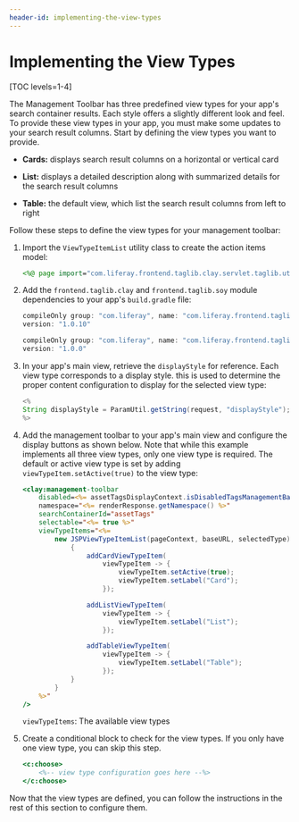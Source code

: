 ```yaml
---
header-id: implementing-the-view-types
---
```


# Implementing the View Types

[TOC levels=1-4]

The Management Toolbar has three predefined view types for your app's search 
container results. Each style offers a slightly different look and feel. To 
provide these view types in your app, you must make some updates to your search 
result columns. Start by defining the view types you want to provide.

- **Cards:** displays search result columns on a horizontal or vertical card 

- **List:** displays a detailed description along with summarized details for 
the search result columns  

- **Table:** the default view, which list the search result columns from left to 
right 

Follow these steps to define the view types for your management toolbar:

1.  Import the `ViewTypeItemList` utility class to create the action items 
    model:

    ```jsp
    <%@ page import="com.liferay.frontend.taglib.clay.servlet.taglib.util.JSPViewTypeItemList" %>
    ```

2.  Add the `frontend.taglib.clay` and `frontend.taglib.soy` module dependencies 
    to your app's `build.gradle` file:

    ```groovy
    compileOnly group: "com.liferay", name: "com.liferay.frontend.taglib.soy", 
    version: "1.0.10"

    compileOnly group: "com.liferay", name: "com.liferay.frontend.taglib.clay", 
    version: "1.0.0"
    ```

3.  In your app's main view, retrieve the `displayStyle` for reference. Each 
    view type corresponds to a display style. this is used to determine the 
    proper content configuration to display for the selected view type:

    ```java
    <%
    String displayStyle = ParamUtil.getString(request, "displayStyle");
    %>
    ```

4.  Add the management toolbar to your app's main view and configure the display 
    buttons as shown below. Note that while this example implements all three 
    view types, only one view type is required. The default or active view type 
    is set by adding `viewTypeItem.setActive(true)` to the view type:

    ```jsp
    <clay:management-toolbar
        disabled=<%= assetTagsDisplayContext.isDisabledTagsManagementBar() %>
        namespace="<%= renderResponse.getNamespace() %>"
        searchContainerId="assetTags"
        selectable="<%= true %>"
        viewTypeItems="<%=
            new JSPViewTypeItemList(pageContext, baseURL, selectedType) {
                {
                	addCardViewTypeItem(
                		viewTypeItem -> {
                			viewTypeItem.setActive(true);
                			viewTypeItem.setLabel("Card");
                		});

                	addListViewTypeItem(
                		viewTypeItem -> {
                			viewTypeItem.setLabel("List");
                		});

                	addTableViewTypeItem(
                		viewTypeItem -> {
                			viewTypeItem.setLabel("Table");
                		});
                }
            }
        %>"
    />
    ```
        
    `viewTypeItems`: The available view types

5.  Create a conditional block to check for the view types. If you only have 
    one view type, you can skip this step.

    ```jsp
    <c:choose>
        <%-- view type configuration goes here --%>
    </c:choose>
    ```

Now that the view types are defined, you can follow the instructions in the rest 
of this section to configure them. 
